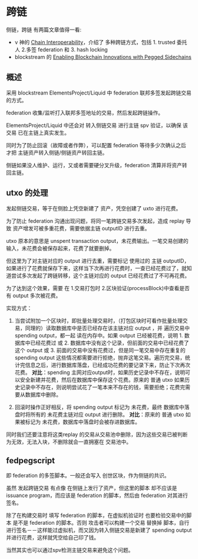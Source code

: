 # 跨链

侧链，跨链 有两篇文章值得一看:

+ v 神的 [Chain Interoperability](https://static1.squarespace.com/static/55f73743e4b051cfcc0b02cf/t/5886800ecd0f68de303349b1/1485209617040/Chain+Interoperability.pdf)，介绍了 多种跨链方式，包括 1. trusted 委托人 2.多签 federation 和 3. hash locking
+ blockstream 的 [Enabling Blockchain Innovations with Pegged Sidechains](https://blockstream.com/sidechains.pdf)

## 概述
采用 blockstream ElementsProject/Liquid 中 federation 联邦多签发起跨链交易的方式。

federation 收集/监听打入联邦多签地址的交易，然后发起跨链操作。

ElementsProject/Liquid 中还会对 转入侧链交易 进行主链 spv 验证，以确保 该交易 已在主链上真实发生。

同时为了防止回滚（故障或者作弊），可以配置 federation 等待多少次确认之后 才把 主链资产转入侧链/侧链资产转回主链。

侧链如果没人维护、运行，又或者需要硬分叉升级，federation 清算并将资产转回主链。

## utxo 的处理
发起侧链交易，等于在侧脸上凭空新建了 资产，凭空创建了 uxto 进行花费。

为了防止 federation 沟通出现问题，将同一笔跨链交易多次发起，造成 replay 导致 资产增发可被多重花费，需要依据主链 outputID 进行去重。

utxo 原本的意思是 unspent transaction output，未花费输出。一笔交易创建的 输入，未花费会被保存起来，花费了就要删掉。

但这里为了对主链对应的 output 进行去重，需要标记 使用过的 主链 outputID， 如果进行了花费就保存下来，这样当下次再进行花费时，一查已经花费过了，就知道尝试多次发起了跨链转移，这个主链对应的 output 已经花费过了不可再花费。

为了达到这个效果，需要 在 1.交易打包时 2.区块验证(processBlock)中查看是否有 output 多次被花费。

实现方式：

1. 当尝试附加一个区块时，即批量处理交易时，（打包区块时可看作批量处理交易，同理的）读取数据库中是否已经存在该主链对应 output ，并 遍历交易中 spending output，都一起 读在内存中。如果 output 已经被花费，说明 1. 数据库中已经花费过 或 2. 数据库中没有这个记录，但前面的交易中已经花费了这个 output 或 3. 前面的交易中没有花费过，但是同一笔交易中存在重复的 spending output   这些情况都需要进行拒绝，抛弃这笔交易。遍历完交易，统计完信息之后，进行数据库落盘，已经成功花费的要记录下来，防止下次再次花费。
__对比__：spending 主网对应output时，如果历史记录中不存在，说明可以安全新建并花费，然后在数据库中保存这个花费。原来的 普通 utxo 如果历史记录中不存在，则说明尝试花了一笔本来不存在的钱，需要拒绝；花费完需要从数据库中删除。

2. 回滚时操作正好相反，将 spending output 标记为 未花费，最终 数据库中落盘时将所有的 未花费主链对应 output 进行删除。
__对比__：原来的 普通 utxo 如果被标记为 未花费，数据库中落盘时会被存进数据库。

同时我们还要注意将这类replay 的交易从交易池中删除，因为这些交易已被判断为无效，无法入块，不删除就会一直拥塞在 交易池中。

## fedpegscript
即 federation 的多签脚本。一般还会写入 创世区块，作为侧链的共识。

虽然 发起跨链交易 有点像 在侧链上发行了资产，但这里的脚本 却不应该是 issuance program，而应该是 federation 的脚本，然后由 federation 对其进行签名。

除了在构建交易时 填写 federation 的脚本，在虚拟机验证时 也要检验交易中的脚本 是不是 federation 的脚本。否则 攻击者可以构建一个交易 替换掉 脚本，自行进行签名－－这样能过虚拟机，而又因为转入侧链交易是新建了 spending output 并进行花费，这样就凭空给自己印了钱。

当然其实也可以通过spv检测主链交易来避免这个问题。
